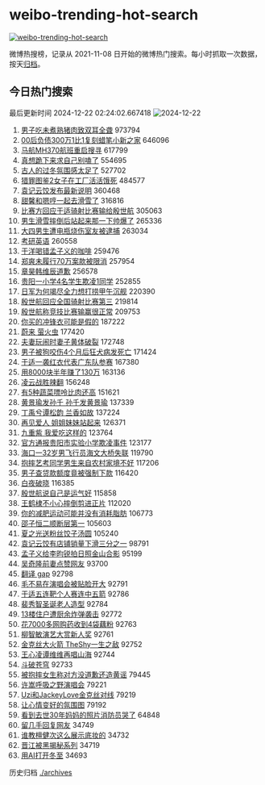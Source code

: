 # weibo-trending-hot-search

[![weibo-trending-hot-search](https://github.com/ameizi/weibo-trending-hot-search/actions/workflows/ci.yml/badge.svg)](https://github.com/ameizi/weibo-trending-hot-search/actions/workflows/ci.yml)

微博热搜榜，记录从 2021-11-08 日开始的微博热门搜索。每小时抓取一次数据，按天[归档](./archives)。

## 今日热门搜索

<!-- BEGIN --> 
最后更新时间 2024-12-22 02:24:02.667418 
![2024-12-22](https://imgs-storage.s3.us-east-005.backblazeb2.com/20241222/2024-12-22.png?versionId=4_z8fbbed132d73df8689c40f13_f1099628450685cfb_d20241221_m182402_c005_v0501025_t0031_u01734805442591) 
1. [男子吃未煮熟猪肉致双耳全聋](https://s.weibo.com/weibo?q=%23%E7%94%B7%E5%AD%90%E5%90%83%E6%9C%AA%E7%85%AE%E7%86%9F%E7%8C%AA%E8%82%89%E8%87%B4%E5%8F%8C%E8%80%B3%E5%85%A8%E8%81%8B%23&t=31&band_rank=1&Refer=top) 973794
1. [00后负债300万1比1复刻蜡笔小新之家](https://s.weibo.com/weibo?q=%2300%E5%90%8E%E8%B4%9F%E5%80%BA300%E4%B8%871%E6%AF%941%E5%A4%8D%E5%88%BB%E8%9C%A1%E7%AC%94%E5%B0%8F%E6%96%B0%E4%B9%8B%E5%AE%B6%23&t=31&band_rank=2&Refer=top) 646096
1. [马航MH370航班重启搜寻](https://s.weibo.com/weibo?q=%23%E9%A9%AC%E8%88%AAMH370%E8%88%AA%E7%8F%AD%E9%87%8D%E5%90%AF%E6%90%9C%E5%AF%BB%23&t=31&band_rank=1&Refer=top) 617799
1. [真想跪下来求自己别嗑了](https://s.weibo.com/weibo?q=%E7%9C%9F%E6%83%B3%E8%B7%AA%E4%B8%8B%E6%9D%A5%E6%B1%82%E8%87%AA%E5%B7%B1%E5%88%AB%E5%97%91%E4%BA%86&t=31&band_rank=4&Refer=top) 554695
1. [古人的过冬氛围感太足了](https://s.weibo.com/weibo?q=%23%E5%8F%A4%E4%BA%BA%E7%9A%84%E8%BF%87%E5%86%AC%E6%B0%9B%E5%9B%B4%E6%84%9F%E5%A4%AA%E8%B6%B3%E4%BA%86%23&t=31&band_rank=3&Refer=top) 527702
1. [猎罪图鉴2女子在工厂活活饿死](https://s.weibo.com/weibo?q=%23%E7%8C%8E%E7%BD%AA%E5%9B%BE%E9%89%B42%E5%A5%B3%E5%AD%90%E5%9C%A8%E5%B7%A5%E5%8E%82%E6%B4%BB%E6%B4%BB%E9%A5%BF%E6%AD%BB%23&t=31&band_rank=5&Refer=top) 484577
1. [袁记云饺发布最新说明](https://s.weibo.com/weibo?q=%23%E8%A2%81%E8%AE%B0%E4%BA%91%E9%A5%BA%E5%8F%91%E5%B8%83%E6%9C%80%E6%96%B0%E8%AF%B4%E6%98%8E%23&t=31&band_rank=6&Refer=top) 360468
1. [甜馨和嗯哼一起去滑雪了](https://s.weibo.com/weibo?q=%23%E7%94%9C%E9%A6%A8%E5%92%8C%E5%97%AF%E5%93%BC%E4%B8%80%E8%B5%B7%E5%8E%BB%E6%BB%91%E9%9B%AA%E4%BA%86%23&t=31&band_rank=7&Refer=top) 316816
1. [比赛方回应于适骑射比赛输给殷世航](https://s.weibo.com/weibo?q=%23%E6%AF%94%E8%B5%9B%E6%96%B9%E5%9B%9E%E5%BA%94%E4%BA%8E%E9%80%82%E9%AA%91%E5%B0%84%E6%AF%94%E8%B5%9B%E8%BE%93%E7%BB%99%E6%AE%B7%E4%B8%96%E8%88%AA%23&t=31&band_rank=8&Refer=top) 305063
1. [男生滑雪摔倒后站起来那一下帅爆了](https://s.weibo.com/weibo?q=%23%E7%94%B7%E7%94%9F%E6%BB%91%E9%9B%AA%E6%91%94%E5%80%92%E5%90%8E%E7%AB%99%E8%B5%B7%E6%9D%A5%E9%82%A3%E4%B8%80%E4%B8%8B%E5%B8%85%E7%88%86%E4%BA%86%23&t=31&band_rank=10&Refer=top) 265336
1. [大四男生遭电瓶烧伤室友被逮捕](https://s.weibo.com/weibo?q=%23%E5%A4%A7%E5%9B%9B%E7%94%B7%E7%94%9F%E9%81%AD%E7%94%B5%E7%93%B6%E7%83%A7%E4%BC%A4%E5%AE%A4%E5%8F%8B%E8%A2%AB%E9%80%AE%E6%8D%95%23&t=31&band_rank=9&Refer=top) 263034
1. [考研英语](https://s.weibo.com/weibo?q=%E8%80%83%E7%A0%94%E8%8B%B1%E8%AF%AD&t=31&band_rank=11&Refer=top) 260558
1. [于洋喝错孟子义的咖啡](https://s.weibo.com/weibo?q=%23%E4%BA%8E%E6%B4%8B%E5%96%9D%E9%94%99%E5%AD%9F%E5%AD%90%E4%B9%89%E7%9A%84%E5%92%96%E5%95%A1%23&t=31&band_rank=12&Refer=top) 259476
1. [郑爽未履行70万案款被限消](https://s.weibo.com/weibo?q=%23%E9%83%91%E7%88%BD%E6%9C%AA%E5%B1%A5%E8%A1%8C70%E4%B8%87%E6%A1%88%E6%AC%BE%E8%A2%AB%E9%99%90%E6%B6%88%23&t=31&band_rank=13&Refer=top) 257954
1. [章昊韩维辰道歉](https://s.weibo.com/weibo?q=%23%E7%AB%A0%E6%98%8A%E9%9F%A9%E7%BB%B4%E8%BE%B0%E9%81%93%E6%AD%89%23&t=31&band_rank=14&Refer=top) 256578
1. [贵阳一小学4名学生欺凌1同学](https://s.weibo.com/weibo?q=%23%E8%B4%B5%E9%98%B3%E4%B8%80%E5%B0%8F%E5%AD%A64%E5%90%8D%E5%AD%A6%E7%94%9F%E6%AC%BA%E5%87%8C1%E5%90%8C%E5%AD%A6%23&t=31&band_rank=15&Refer=top) 252855
1. [日军为何竭尽全力想打捞甲午沉舰](https://s.weibo.com/weibo?q=%23%E6%97%A5%E5%86%9B%E4%B8%BA%E4%BD%95%E7%AB%AD%E5%B0%BD%E5%85%A8%E5%8A%9B%E6%83%B3%E6%89%93%E6%8D%9E%E7%94%B2%E5%8D%88%E6%B2%89%E8%88%B0%23&t=31&band_rank=16&Refer=top) 220390
1. [殷世航回应全国骑射比赛第三](https://s.weibo.com/weibo?q=%23%E6%AE%B7%E4%B8%96%E8%88%AA%E5%9B%9E%E5%BA%94%E5%85%A8%E5%9B%BD%E9%AA%91%E5%B0%84%E6%AF%94%E8%B5%9B%E7%AC%AC%E4%B8%89%23&t=31&band_rank=17&Refer=top) 219814
1. [殷世航称竞技比赛输赢很正常](https://s.weibo.com/weibo?q=%23%E6%AE%B7%E4%B8%96%E8%88%AA%E7%A7%B0%E7%AB%9E%E6%8A%80%E6%AF%94%E8%B5%9B%E8%BE%93%E8%B5%A2%E5%BE%88%E6%AD%A3%E5%B8%B8%23&t=31&band_rank=18&Refer=top) 209753
1. [你买的冲锋衣可能是假的](https://s.weibo.com/weibo?q=%23%E4%BD%A0%E4%B9%B0%E7%9A%84%E5%86%B2%E9%94%8B%E8%A1%A3%E5%8F%AF%E8%83%BD%E6%98%AF%E5%81%87%E7%9A%84%23&t=31&band_rank=19&Refer=top) 187222
1. [蔚来 萤火虫](https://s.weibo.com/weibo?q=%E8%94%9A%E6%9D%A5%20%E8%90%A4%E7%81%AB%E8%99%AB&t=31&band_rank=20&Refer=top) 177420
1. [夫妻玩闹时妻子黄体破裂](https://s.weibo.com/weibo?q=%23%E5%A4%AB%E5%A6%BB%E7%8E%A9%E9%97%B9%E6%97%B6%E5%A6%BB%E5%AD%90%E9%BB%84%E4%BD%93%E7%A0%B4%E8%A3%82%23&t=31&band_rank=21&Refer=top) 172748
1. [男子被狗咬伤4个月后狂犬病发死亡](https://s.weibo.com/weibo?q=%23%E7%94%B7%E5%AD%90%E8%A2%AB%E7%8B%97%E5%92%AC%E4%BC%A44%E4%B8%AA%E6%9C%88%E5%90%8E%E7%8B%82%E7%8A%AC%E7%97%85%E5%8F%91%E6%AD%BB%E4%BA%A1%23&t=31&band_rank=22&Refer=top) 171424
1. [于适一袭红衣代表广东队参赛](https://s.weibo.com/weibo?q=%23%E4%BA%8E%E9%80%82%E4%B8%80%E8%A2%AD%E7%BA%A2%E8%A1%A3%E4%BB%A3%E8%A1%A8%E5%B9%BF%E4%B8%9C%E9%98%9F%E5%8F%82%E8%B5%9B%23&t=31&band_rank=23&Refer=top) 167380
1. [用8000块半年赚了130万](https://s.weibo.com/weibo?q=%E7%94%A88000%E5%9D%97%E5%8D%8A%E5%B9%B4%E8%B5%9A%E4%BA%86130%E4%B8%87&t=31&band_rank=24&Refer=top) 163136
1. [凌云战胜辣翻](https://s.weibo.com/weibo?q=%23%E5%87%8C%E4%BA%91%E6%88%98%E8%83%9C%E8%BE%A3%E7%BF%BB%23&t=31&band_rank=25&Refer=top) 156248
1. [有5种蔬菜嘌呤比肉还高](https://s.weibo.com/weibo?q=%23%E6%9C%895%E7%A7%8D%E8%94%AC%E8%8F%9C%E5%98%8C%E5%91%A4%E6%AF%94%E8%82%89%E8%BF%98%E9%AB%98%23&t=31&band_rank=26&Refer=top) 151621
1. [黄景瑜发孙千 孙千发黄景瑜](https://s.weibo.com/weibo?q=%E9%BB%84%E6%99%AF%E7%91%9C%E5%8F%91%E5%AD%99%E5%8D%83%20%E5%AD%99%E5%8D%83%E5%8F%91%E9%BB%84%E6%99%AF%E7%91%9C&t=31&band_rank=27&Refer=top) 137339
1. [丁禹兮谭松韵 兰香如故](https://s.weibo.com/weibo?q=%E4%B8%81%E7%A6%B9%E5%85%AE%E8%B0%AD%E6%9D%BE%E9%9F%B5%20%E5%85%B0%E9%A6%99%E5%A6%82%E6%95%85&t=31&band_rank=28&Refer=top) 137224
1. [再见爱人 姐姐妹妹站起来](https://s.weibo.com/weibo?q=%E5%86%8D%E8%A7%81%E7%88%B1%E4%BA%BA%20%E5%A7%90%E5%A7%90%E5%A6%B9%E5%A6%B9%E7%AB%99%E8%B5%B7%E6%9D%A5&t=31&band_rank=29&Refer=top) 126371
1. [九重紫 我爱吃这样的](https://s.weibo.com/weibo?q=%E4%B9%9D%E9%87%8D%E7%B4%AB%20%E6%88%91%E7%88%B1%E5%90%83%E8%BF%99%E6%A0%B7%E7%9A%84&t=31&band_rank=30&Refer=top) 123764
1. [官方通报贵阳市实验小学欺凌事件](https://s.weibo.com/weibo?q=%23%E5%AE%98%E6%96%B9%E9%80%9A%E6%8A%A5%E8%B4%B5%E9%98%B3%E5%B8%82%E5%AE%9E%E9%AA%8C%E5%B0%8F%E5%AD%A6%E6%AC%BA%E5%87%8C%E4%BA%8B%E4%BB%B6%23&t=31&band_rank=16&Refer=top) 123177
1. [海口一32岁男飞行员海文大桥失联](https://s.weibo.com/weibo?q=%23%E6%B5%B7%E5%8F%A3%E4%B8%8032%E5%B2%81%E7%94%B7%E9%A3%9E%E8%A1%8C%E5%91%98%E6%B5%B7%E6%96%87%E5%A4%A7%E6%A1%A5%E5%A4%B1%E8%81%94%23&t=31&band_rank=31&Refer=top) 119790
1. [抱摔艺考同学男生来自农村家境不好](https://s.weibo.com/weibo?q=%23%E6%8A%B1%E6%91%94%E8%89%BA%E8%80%83%E5%90%8C%E5%AD%A6%E7%94%B7%E7%94%9F%E6%9D%A5%E8%87%AA%E5%86%9C%E6%9D%91%E5%AE%B6%E5%A2%83%E4%B8%8D%E5%A5%BD%23&t=31&band_rank=32&Refer=top) 117206
1. [男子查贷款额度竟被强制下款](https://s.weibo.com/weibo?q=%23%E7%94%B7%E5%AD%90%E6%9F%A5%E8%B4%B7%E6%AC%BE%E9%A2%9D%E5%BA%A6%E7%AB%9F%E8%A2%AB%E5%BC%BA%E5%88%B6%E4%B8%8B%E6%AC%BE%23&t=31&band_rank=33&Refer=top) 116420
1. [白夜破晓](https://s.weibo.com/weibo?q=%E7%99%BD%E5%A4%9C%E7%A0%B4%E6%99%93&t=31&band_rank=34&Refer=top) 116385
1. [殷世航说自己是运气好](https://s.weibo.com/weibo?q=%23%E6%AE%B7%E4%B8%96%E8%88%AA%E8%AF%B4%E8%87%AA%E5%B7%B1%E6%98%AF%E8%BF%90%E6%B0%94%E5%A5%BD%23&t=31&band_rank=20&Refer=top) 115858
1. [王鹤棣不小心摔倒剪进正片](https://s.weibo.com/weibo?q=%E7%8E%8B%E9%B9%A4%E6%A3%A3%E4%B8%8D%E5%B0%8F%E5%BF%83%E6%91%94%E5%80%92%E5%89%AA%E8%BF%9B%E6%AD%A3%E7%89%87&t=31&band_rank=35&Refer=top) 112020
1. [你的减肥运动可能并没有消耗脂肪](https://s.weibo.com/weibo?q=%E4%BD%A0%E7%9A%84%E5%87%8F%E8%82%A5%E8%BF%90%E5%8A%A8%E5%8F%AF%E8%83%BD%E5%B9%B6%E6%B2%A1%E6%9C%89%E6%B6%88%E8%80%97%E8%84%82%E8%82%AA&t=31&band_rank=36&Refer=top) 106773
1. [邵子恒二顺断层第一](https://s.weibo.com/weibo?q=%E9%82%B5%E5%AD%90%E6%81%92%E4%BA%8C%E9%A1%BA%E6%96%AD%E5%B1%82%E7%AC%AC%E4%B8%80&t=31&band_rank=37&Refer=top) 105603
1. [夏之光送粉丝饺子汤圆](https://s.weibo.com/weibo?q=%23%E5%A4%8F%E4%B9%8B%E5%85%89%E9%80%81%E7%B2%89%E4%B8%9D%E9%A5%BA%E5%AD%90%E6%B1%A4%E5%9C%86%23&t=31&band_rank=38&Refer=top) 105240
1. [袁记云饺有店铺销量下滑三分之一](https://s.weibo.com/weibo?q=%23%E8%A2%81%E8%AE%B0%E4%BA%91%E9%A5%BA%E6%9C%89%E5%BA%97%E9%93%BA%E9%94%80%E9%87%8F%E4%B8%8B%E6%BB%91%E4%B8%89%E5%88%86%E4%B9%8B%E4%B8%80%23&t=31&band_rank=25&Refer=top) 98791
1. [孟子义给李昀锐拍日照金山合影](https://s.weibo.com/weibo?q=%23%E5%AD%9F%E5%AD%90%E4%B9%89%E7%BB%99%E6%9D%8E%E6%98%80%E9%94%90%E6%8B%8D%E6%97%A5%E7%85%A7%E9%87%91%E5%B1%B1%E5%90%88%E5%BD%B1%23&t=31&band_rank=39&Refer=top) 95199
1. [吴奇隆前妻点赞网友](https://s.weibo.com/weibo?q=%23%E5%90%B4%E5%A5%87%E9%9A%86%E5%89%8D%E5%A6%BB%E7%82%B9%E8%B5%9E%E7%BD%91%E5%8F%8B%23&t=31&band_rank=40&Refer=top) 93700
1. [翻译 gap](https://s.weibo.com/weibo?q=%E7%BF%BB%E8%AF%91%20gap&t=31&band_rank=41&Refer=top) 92798
1. [毛不易在演唱会被贴脸开大](https://s.weibo.com/weibo?q=%E6%AF%9B%E4%B8%8D%E6%98%93%E5%9C%A8%E6%BC%94%E5%94%B1%E4%BC%9A%E8%A2%AB%E8%B4%B4%E8%84%B8%E5%BC%80%E5%A4%A7&t=31&band_rank=42&Refer=top) 92791
1. [于适五连靶个人赛连中五箭](https://s.weibo.com/weibo?q=%23%E4%BA%8E%E9%80%82%E4%BA%94%E8%BF%9E%E9%9D%B6%E4%B8%AA%E4%BA%BA%E8%B5%9B%E8%BF%9E%E4%B8%AD%E4%BA%94%E7%AE%AD%23&t=31&band_rank=43&Refer=top) 92786
1. [裴秀智圣诞老人造型](https://s.weibo.com/weibo?q=%23%E8%A3%B4%E7%A7%80%E6%99%BA%E5%9C%A3%E8%AF%9E%E8%80%81%E4%BA%BA%E9%80%A0%E5%9E%8B%23&t=31&band_rank=44&Refer=top) 92784
1. [13楼住户遭厨余炸弹袭击](https://s.weibo.com/weibo?q=%2313%E6%A5%BC%E4%BD%8F%E6%88%B7%E9%81%AD%E5%8E%A8%E4%BD%99%E7%82%B8%E5%BC%B9%E8%A2%AD%E5%87%BB%23&t=31&band_rank=45&Refer=top) 92772
1. [花7000多网购药收到4袋藕粉](https://s.weibo.com/weibo?q=%23%E8%8A%B17000%E5%A4%9A%E7%BD%91%E8%B4%AD%E8%8D%AF%E6%94%B6%E5%88%B04%E8%A2%8B%E8%97%95%E7%B2%89%23&t=31&band_rank=46&Refer=top) 92763
1. [柳智敏演艺大赏新人奖](https://s.weibo.com/weibo?q=%23%E6%9F%B3%E6%99%BA%E6%95%8F%E6%BC%94%E8%89%BA%E5%A4%A7%E8%B5%8F%E6%96%B0%E4%BA%BA%E5%A5%96%23&t=31&band_rank=47&Refer=top) 92761
1. [金克丝大火箭 TheShy一生之敌](https://s.weibo.com/weibo?q=%E9%87%91%E5%85%8B%E4%B8%9D%E5%A4%A7%E7%81%AB%E7%AE%AD%20TheShy%E4%B8%80%E7%94%9F%E4%B9%8B%E6%95%8C&t=31&band_rank=48&Refer=top) 92752
1. [王心凌谭维维再唱山海](https://s.weibo.com/weibo?q=%23%E7%8E%8B%E5%BF%83%E5%87%8C%E8%B0%AD%E7%BB%B4%E7%BB%B4%E5%86%8D%E5%94%B1%E5%B1%B1%E6%B5%B7%23&t=31&band_rank=49&Refer=top) 92744
1. [斗破苍穹](https://s.weibo.com/weibo?q=%E6%96%97%E7%A0%B4%E8%8B%8D%E7%A9%B9&t=31&band_rank=50&Refer=top) 92733
1. [被抱摔女生称对方没道歉还造黄谣](https://s.weibo.com/weibo?q=%23%E8%A2%AB%E6%8A%B1%E6%91%94%E5%A5%B3%E7%94%9F%E7%A7%B0%E5%AF%B9%E6%96%B9%E6%B2%A1%E9%81%93%E6%AD%89%E8%BF%98%E9%80%A0%E9%BB%84%E8%B0%A3%23&t=31&band_rank=10&Refer=top) 79445
1. [许嵩呼吸之野演唱会](https://s.weibo.com/weibo?q=%E8%AE%B8%E5%B5%A9%E5%91%BC%E5%90%B8%E4%B9%8B%E9%87%8E%E6%BC%94%E5%94%B1%E4%BC%9A&t=31&band_rank=40&Refer=top) 79221
1. [Uzi和JackeyLove金克丝对线](https://s.weibo.com/weibo?q=%23Uzi%E5%92%8CJackeyLove%E9%87%91%E5%85%8B%E4%B8%9D%E5%AF%B9%E7%BA%BF%23&t=31&band_rank=41&Refer=top) 79219
1. [让心情变好的氛围图](https://s.weibo.com/weibo?q=%23%E8%AE%A9%E5%BF%83%E6%83%85%E5%8F%98%E5%A5%BD%E7%9A%84%E6%B0%9B%E5%9B%B4%E5%9B%BE%23&t=31&band_rank=46&Refer=top) 79192
1. [看到去世30年妈妈的照片消防员哭了](https://s.weibo.com/weibo?q=%23%E7%9C%8B%E5%88%B0%E5%8E%BB%E4%B8%9630%E5%B9%B4%E5%A6%88%E5%A6%88%E7%9A%84%E7%85%A7%E7%89%87%E6%B6%88%E9%98%B2%E5%91%98%E5%93%AD%E4%BA%86%23&t=31&band_rank=17&Refer=top) 64848
1. [留几手回复网友](https://s.weibo.com/weibo?q=%23%E7%95%99%E5%87%A0%E6%89%8B%E5%9B%9E%E5%A4%8D%E7%BD%91%E5%8F%8B%23&t=31&band_rank=41&Refer=top) 34749
1. [谁教檀健次这么展示底妆的](https://s.weibo.com/weibo?q=%23%E8%B0%81%E6%95%99%E6%AA%80%E5%81%A5%E6%AC%A1%E8%BF%99%E4%B9%88%E5%B1%95%E7%A4%BA%E5%BA%95%E5%A6%86%E7%9A%84%23&t=31&band_rank=43&Refer=top) 34732
1. [晋江被黑揭秘系列](https://s.weibo.com/weibo?q=%23%E6%99%8B%E6%B1%9F%E8%A2%AB%E9%BB%91%E6%8F%AD%E7%A7%98%E7%B3%BB%E5%88%97%23&t=31&band_rank=45&Refer=top) 34719
1. [用AI打开冬至](https://s.weibo.com/weibo?q=%23%E7%94%A8AI%E6%89%93%E5%BC%80%E5%86%AC%E8%87%B3%23&t=31&band_rank=48&Refer=top) 34693
<!-- END -->

历史归档 [./archives](./archives)

